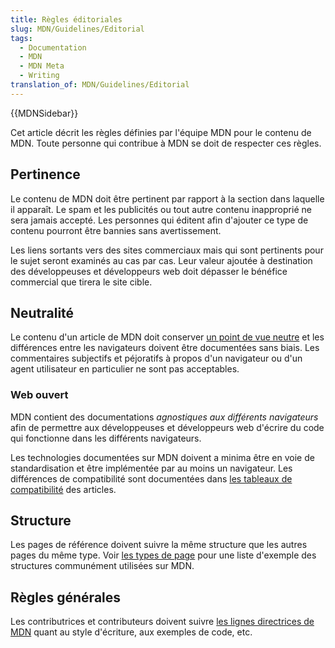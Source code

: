 ```yaml
---
title: Règles éditoriales
slug: MDN/Guidelines/Editorial
tags:
  - Documentation
  - MDN
  - MDN Meta
  - Writing
translation_of: MDN/Guidelines/Editorial
---
```

{{MDNSidebar}}

Cet article décrit les règles définies par l'équipe MDN pour le contenu de MDN. Toute personne qui contribue à MDN se doit de respecter ces règles.

## Pertinence

Le contenu de MDN doit être pertinent par rapport à la section dans laquelle il apparaît. Le spam et les publicités ou tout autre contenu inapproprié ne sera jamais accepté. Les personnes qui éditent afin d'ajouter ce type de contenu pourront être bannies sans avertissement.

Les liens sortants vers des sites commerciaux mais qui sont pertinents pour le sujet seront examinés au cas par cas. Leur valeur ajoutée à destination des développeuses et développeurs web doit dépasser le bénéfice commercial que tirera le site cible.

## Neutralité

Le contenu d'un article de MDN doit conserver [un point de vue neutre](https://fr.wikipedia.org/wiki/Wikip%C3%A9dia:Neutralit%C3%A9_de_point_de_vue) et les différences entre les navigateurs doivent être documentées sans biais. Les commentaires subjectifs et péjoratifs à propos d'un navigateur ou d'un agent utilisateur en particulier ne sont pas acceptables.

### Web ouvert

MDN contient des documentations _agnostiques aux différents navigateurs_ afin de permettre aux développeuses et développeurs web d'écrire du code qui fonctionne dans les différents navigateurs.

Les technologies documentées sur MDN doivent a minima être en voie de standardisation et être implémentée par au moins un navigateur. Les différences de compatibilité sont documentées dans [les tableaux de compatibilité](/fr/docs/MDN/Structures/Compatibility_tables) des articles.

## Structure

Les pages de référence doivent suivre la même structure que les autres pages du même type. Voir [les types de page](/fr/docs/MDN/Structures/Page_types) pour une liste d'exemple des structures communément utilisées sur MDN.

## Règles générales

Les contributrices et contributeurs doivent suivre [les lignes directrices de MDN](/fr/docs/MDN/Guidelines) quant au style d'écriture, aux exemples de code, etc.
